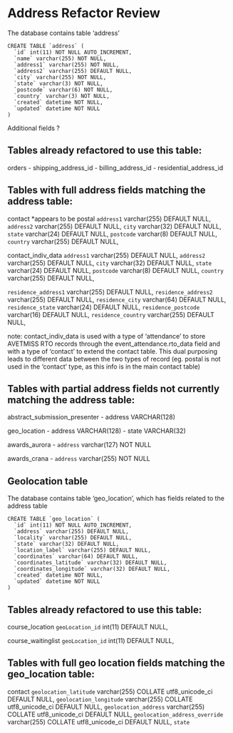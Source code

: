 # Address Refactor Review

The database contains table ‘address’

```
CREATE TABLE `address` (
  `id` int(11) NOT NULL AUTO_INCREMENT,
  `name` varchar(255) NOT NULL,
  `address1` varchar(255) NOT NULL,
  `address2` varchar(255) DEFAULT NULL,
  `city` varchar(255) NOT NULL,
  `state` varchar(3) NOT NULL,
  `postcode` varchar(6) NOT NULL,
  `country` varchar(3) NOT NULL,
  `created` datetime NOT NULL,
  `updated` datetime NOT NULL
) 
```

Additional fields ?

## Tables already refactored to use this table:

orders
	- shipping_address_id
	- billing_address_id
	- residential_address_id

## Tables with full address fields matching the address table:

contact
*appears to be postal
  `address1` varchar(255) DEFAULT NULL,
  `address2` varchar(255) DEFAULT NULL,
  `city` varchar(32) DEFAULT NULL,
  `state` varchar(24) DEFAULT NULL,
  `postcode` varchar(8) DEFAULT NULL,
  `country` varchar(255) DEFAULT NULL,

contact_indiv_data
  `address1` varchar(255) DEFAULT NULL,
  `address2` varchar(255) DEFAULT NULL,
  `city` varchar(32) DEFAULT NULL,
  `state` varchar(24) DEFAULT NULL,
  `postcode` varchar(8) DEFAULT NULL,
  `country` varchar(255) DEFAULT NULL,

  `residence_address1` varchar(255) DEFAULT NULL,
  `residence_address2` varchar(255) DEFAULT NULL,
  `residence_city` varchar(64) DEFAULT NULL,
  `residence_state` varchar(24) DEFAULT NULL,
  `residence_postcode` varchar(16) DEFAULT NULL,
  `residence_country` varchar(255) DEFAULT NULL,

note: contact_indiv_data is used with a type of ‘attendance’ to store AVETMISS RTO records through the event_attendance.rto_data field and with a type of ‘contact’ to extend the contact table. This dual purposing leads to different data between the two types of record (eg. postal is not used in the ‘contact’ type, as this info is in the main contact table)

## Tables with partial address fields not currently matching the address table:

abstract_submission_presenter
	- address VARCHAR(128)

geo_location
	- address VARCHAR(128)
	- state VARCHAR(32)

awards_aurora
	- `address` varchar(127) NOT NULL
	
awards_crana
	- `address` varchar(255) NOT NULL

## Geolocation table

The database contains table ‘geo_location’, which has fields related to the address table

```
CREATE TABLE `geo_location` (
  `id` int(11) NOT NULL AUTO_INCREMENT,
  `address` varchar(255) DEFAULT NULL,
  `locality` varchar(255) DEFAULT NULL,
  `state` varchar(32) DEFAULT NULL,
  `location_label` varchar(255) DEFAULT NULL,
  `coordinates` varchar(64) DEFAULT NULL,
  `coordinates_latitude` varchar(32) DEFAULT NULL,
  `coordinates_longitude` varchar(32) DEFAULT NULL,
  `created` datetime NOT NULL,
  `updated` datetime NOT NULL
) 
```
## Tables already refactored to use this table:

course_location
  `geoLocation_id` int(11) DEFAULT NULL,

course_waitinglist
  `geoLocation_id` int(11) DEFAULT NULL,

## Tables with full geo location fields matching the geo_location table:

contact
  `geolocation_latitude` varchar(255) COLLATE utf8_unicode_ci DEFAULT NULL,
  `geolocation_longitude` varchar(255) COLLATE utf8_unicode_ci DEFAULT NULL,
  `geolocation_address` varchar(255) COLLATE utf8_unicode_ci DEFAULT NULL,
  `geolocation_address_override` varchar(255) COLLATE utf8_unicode_ci DEFAULT NULL,
  `state`
